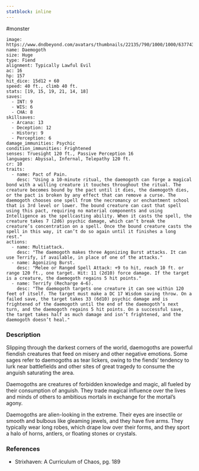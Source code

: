 ```yaml
---
statblock: inline
---
```

 #monster 

```statblock
image: https://www.dndbeyond.com/avatars/thumbnails/22135/790/1000/1000/637743395556075033.jpeg
name: Daemogoth
size: Huge
type: Fiend
alignment: Typically Lawful Evil
ac: 16
hp: 157
hit_dice: 15d12 + 60
speed: 40 ft., climb 40 ft.
stats: [19, 15, 19, 21, 14, 18]
saves:
  - INT: 9
  - WIS: 6
  - CHA: 8
skillsaves:
  - Arcana: 13
  - Deception: 12
  - History: 9
  - Perception: 6
damage_immunities: Psychic
condition_immunities: Frightened
senses: Truesight 120 ft., Passive Perception 16
languages: Abyssal, Infernal, Telepathy 120 ft.
cr: 10
traits:
  - name: Pact of Pain.
    desc: "Using a 10-minute ritual, the daemogoth can forge a magical bond with a willing creature it touches throughout the ritual. The creature becomes bound by the pact until it dies, the daemogoth dies, or the pact is broken by any effect that can remove a curse. The daemogoth chooses one spell from the necromancy or enchantment school that is 3rd level or lower. The bound creature can cast that spell using this pact, requiring no material components and using Intelligence as the spellcasting ability. When it casts the spell, the creature takes 7 (2d6) psychic damage, which can’t break the creature’s concentration on a spell. Once the bound creature casts the spell in this way, it can’t do so again until it finishes a long rest."
actions:
  - name: Multiattack.
    desc: "The daemogoth makes three Agonizing Burst attacks. It can use Terrify, if available, in place of one of the attacks."
  - name: Agonizing Burst.
    desc: "Melee or Ranged Spell Attack: +9 to hit, reach 10 ft. or range 120 ft., one target. Hit: 11 (2d10) force damage. If the target is a creature, the daemogoth regains 5 hit points."
  - name: Terrify (Recharge 4–6).
    desc: "The daemogoth targets one creature it can see within 120 feet of itself. The target must make a DC 17 Wisdom saving throw. On a failed save, the target takes 33 (6d10) psychic damage and is frightened of the daemogoth until the end of the daemogoth’s next turn, and the daemogoth regains 5 hit points. On a successful save, the target takes half as much damage and isn’t frightened, and the daemogoth doesn’t heal."
```

### Description

Slipping through the darkest corners of the world, daemogoths are powerful fiendish creatures that feed on misery and other negative emotions. Some sages refer to daemogoths as tear lickers, owing to the fiends’ tendency to lurk near battlefields and other sites of great tragedy to consume the anguish saturating the area.

Daemogoths are creatures of forbidden knowledge and magic, all fueled by their consumption of anguish. They trade magical influence over the lives and minds of others to ambitious mortals in exchange for the mortal’s agony.

Daemogoths are alien-looking in the extreme. Their eyes are insectile or smooth and bulbous like gleaming jewels, and they have five arms. They typically wear long robes, which drape low over their forms, and they sport a halo of horns, antlers, or floating stones or crystals.

### References

- Strixhaven: A Curriculum of Chaos, pg. 189
